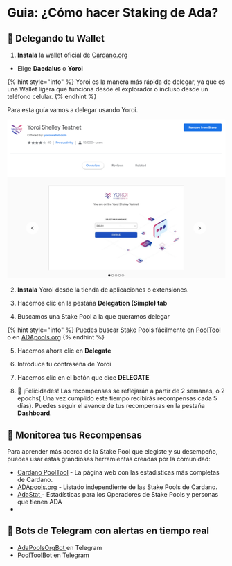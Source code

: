 # Guia: ¿Cómo hacer Staking de Ada?

## 🎊 Delegando tu Wallet

1. **Instala** la wallet oficial de [Cardano.org](https://staking.cardano.org/en/delegation/)

* Elige **Daedalus** o **Yoroi**

{% hint style="info" %}
Yoroi es la  manera más rápida de delegar, ya que es una Wallet ligera que funciona desde el explorador o incluso desde un teléfono celular.
{% endhint %}

Para esta guía vamos a delegar usando Yoroi.

![](../../.gitbook/assets/ss.PNG)

2. **Instala** Yoroi desde la tienda de aplicaciones o extensiones.

3. Hacemos clic en la pestaña **Delegation \(Simple\) tab**

4. Buscamos una Stake Pool a la que queramos delegar

{% hint style="info" %}
Puedes buscar Stake Pools fácilmente en [PoolTool ](https://pooltool.io/) o en [ADApools.org](https://adapools.org/)
{% endhint %}

5. Hacemos ahora clic en **Delegate**

6. Introduce tu contraseña de Yoroi

7. Hacemos clic en el botón que dice **DELEGATE**

8. 🎉 ¡Felicidades! Las recompensas se reflejarán a partir de 2 semanas, o 2 epochs( Una vez cumplido este tiempo recibirás recompensas cada 5 días). Puedes seguir el avance de tus recompensas en la pestaña **Dashboard**.

## 🔎 Monitorea tus Recompensas

Para aprender más acerca de la Stake Pool que elegiste y su desempeño, puedes usar estas grandiosas herramientas creadas por la comunidad:

* [Cardano PoolTool](https://pooltool.io/) - La página web con las estadísticas más completas de Cardano.
* [ADApools.org](https://adapools.org) - Listado independiente de las Stake Pools de Cardano.
* [AdaStat ](https://adastat.net/en/)- Estadísticas para los Operadores de Stake Pools y personas que tienen ADA
* 
## 🤖 Bots de Telegram con alertas en tiempo real

* [AdaPoolsOrgBot ](https://t.me/AdaPoolsOrg_bot) en Telegram
* [PoolToolBot](https://t.me/PoolToolBot)[ ](https://t.me/AdaPoolsOrg_bot) en Telegram

